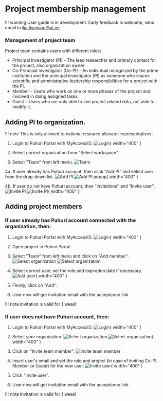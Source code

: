 # Project membership management

!!! warning
    User guide is in development. Early feedback is welcome, send email to ilja.livenson@ut.ee.

### Management of project team

Project team contains users with different roles:

- Principal Investigator (PI) - The lead researcher and primary contact for the project, also organization owner
- Co-Principal Investigator (Co-PI) - An individual recognized by the prime institution and the principal investigator (PI) as someone who shares scientific and administrative leadership responsibilities for a project with the PI.
- Member - Users who work on one or more phases of the project and involved in doing assigned tasks.
- Guest - Users who are only able to see project related data, not able to modify it.

## Adding PI to organization.

!!! note
    This is only allowed to national resource allocator representatives!

1. Login to Puhuri Portal with MyAccessID. 
   ![Login](../../assets/Login.PNG){ width="400" }

2. Select correct organization from "Select workspace".
3. Select "Team" from left menu.
   ![Team](../../assets/Team.PNG)

4a. If user already has Puhuri account, then click "Add PI" and select user from the drop-down list.
    ![Add PI](../../assets/Add_PI.PNG)
    ![Add PI popup](../../assets/Add_PI_popup.PNG){ width="400" }

4b. If user do not have Puhuri account, then "Invitations" and "Invite user".
    ![Invite PI](../../assets/Invite_PI.PNG)
    ![Invite PI](../../assets/user_invite.PNG){ width="400" }

## Adding project members

### If user already has Puhuri account connected with the organization, then:

1. Login to Puhuri Portal with MyAccessID.
   ![Login](../../assets/Login.PNG){ width="400" }

2. Open project in Puhuri Portal.
3. Select "Team" from left menu and click on "Add member".
   ![Select organization](../../assets/Team.PNG)
   ![Select organization](../../assets/Add%20member.PNG)

4. Select correct user, set the role and expiration date if necessary.
   ![Add user](../../assets/Add%20user.PNG){ width="400" }

5. Finally, click on "Add".
6. User now will get invitation email with the acceptance link.

!!! note
    Invitation is valid for 1 week!

### If user does not have Puhuri account, then:

1. Login to Puhuri Portal with MyAccessID.
   ![Login](../../assets/Login.PNG){ width="400" }

2. Select your organization.
   ![Select organization](../../assets/Select%20workspace.PNG)
   ![Select organization](../../assets/Select%20workspace_1.PNG){ width="400" }

3. Click on "Invite team member". 
   ![Invite team member](../../assets/Organization%20overview.PNG)

4. Insert user's email and set the role and project (in case of inviting Co-PI, Member or Guest) for the new user.
   ![Invite user](../../assets/user_invite.PNG){ width="400" }

5. Click "Invite user".
6. User now will get invitation email with the acceptance link.

!!! note
    Invitation is valid for 1 week!